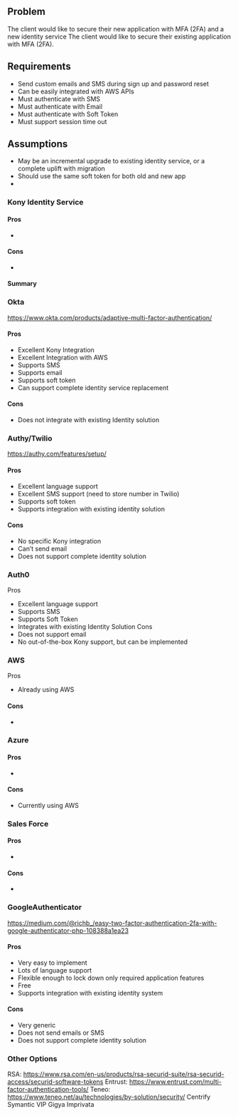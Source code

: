 ## Problem
The client would like to secure their new application with MFA (2FA) and a new identity service
The client would like to secure their existing application with MFA (2FA).

## Requirements
* Send custom emails and SMS during sign up and password reset
* Can be easily integrated with AWS APIs
* Must authenticate with SMS
* Must authenticate with Email
* Must authenticate with Soft Token
* Must support session time out

## Assumptions
* May be an incremental upgrade to existing identity service, or a complete uplift with migration
* Should use the same soft token for both old and new app
* 


### Kony Identity Service
#### Pros
* 
#### Cons
* 
#### Summary



### Okta
https://www.okta.com/products/adaptive-multi-factor-authentication/ 
#### Pros
* Excellent Kony Integration
* Excellent Integration with AWS 
* Supports SMS
* Supports email
* Supports soft token
* Can support complete identity service replacement

#### Cons
* Does not integrate with existing Identity solution




### Authy/Twilio
https://authy.com/features/setup/ 
#### Pros
* Excellent language support
* Excellent SMS support (need to store number in Twilio)
* Supports soft token
* Supports integration with existing identity solution

#### Cons
* No specific Kony integration
* Can’t send email
* Does not support complete identity solution


### Auth0
Pros
* Excellent language support
* Supports SMS
* Supports Soft Token
* Integrates with existing Identity Solution
Cons
* Does not support email
* No out-of-the-box Kony support, but can be implemented


### AWS
Pros
* Already using AWS

#### Cons
* 



### Azure
#### Pros
* 
#### Cons
* Currently using AWS


### Sales Force
#### Pros
* 
#### Cons
* 




### GoogleAuthenticator
https://medium.com/@richb_/easy-two-factor-authentication-2fa-with-google-authenticator-php-108388a1ea23
#### Pros
* Very easy to implement
* Lots of language support
* Flexible enough to lock down only required application features
* Free
* Supports integration with existing identity system

#### Cons
* Very generic
* Does not send emails or SMS
* Does not support complete identity solution



### Other Options
RSA: https://www.rsa.com/en-us/products/rsa-securid-suite/rsa-securid-access/securid-software-tokens
Entrust: https://www.entrust.com/multi-factor-authentication-tools/
Teneo: https://www.teneo.net/au/technologies/by-solution/security/ 
Centrify
Symantic VIP
Gigya
Imprivata


